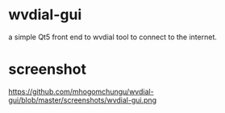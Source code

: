 # wvdial-gui
a simple Qt5 front end to wvdial tool to connect to the internet.

# screenshot

https://github.com/mhogomchungu/wvdial-gui/blob/master/screenshots/wvdial-gui.png
